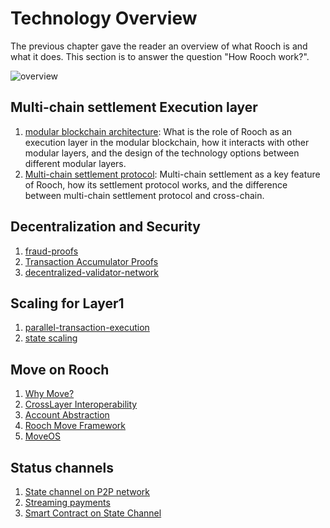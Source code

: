 # Technology Overview

The previous chapter gave the reader an overview of what Rooch is and what it does. This section is to answer the question "How Rooch work?".

![overview](/diagram/rooch-overview.svg)

## Multi-chain settlement Execution layer

1. [modular blockchain architecture](01-modular-blockchain-architecture/index.md): What is the role of Rooch as an execution layer in the modular blockchain, how it interacts with other modular layers, and the design of the technology options between different modular layers.
2. [Multi-chain settlement protocol](01-modular-blockchain-architecture/01-multi-chain-settlement-protocol.md): Multi-chain settlement as a key feature of Rooch, how its settlement protocol works, and the difference between multi-chain settlement protocol and cross-chain.

## Decentralization and Security

1. [fraud-proofs](02-fraud-proofs.md)
2. [Transaction Accumulator Proofs](03-transaction-accumulator-proofs.md)
3. [decentralized-validator-network](04-decentralized-validator-network.md)

## Scaling for Layer1

1. [parallel-transaction-execution](05-parallel-transaction-execution.md)
2. [state scaling](06-state-scaling.md)

## Move on Rooch

1. [Why Move?](07-move-on-rooch/index.md)
2. [CrossLayer Interoperability](07-move-on-rooch/01-cross-layer-interoperability.md)
3. [Account Abstraction](07-move-on-rooch/02-account-abstraction.md)
4. [Rooch Move Framework](07-move-on-rooch/03-rooch-framework.md)
5. [MoveOS](07-move-on-rooch/04-moveos.md)

## Status channels

1. [State channel on P2P network](08-state-channel/index.md)
2. [Streaming payments](08-state-channel/01-streaming-payment.md)
3. [Smart Contract on State Channel](08-state-channel/02-channel-contract.md)
